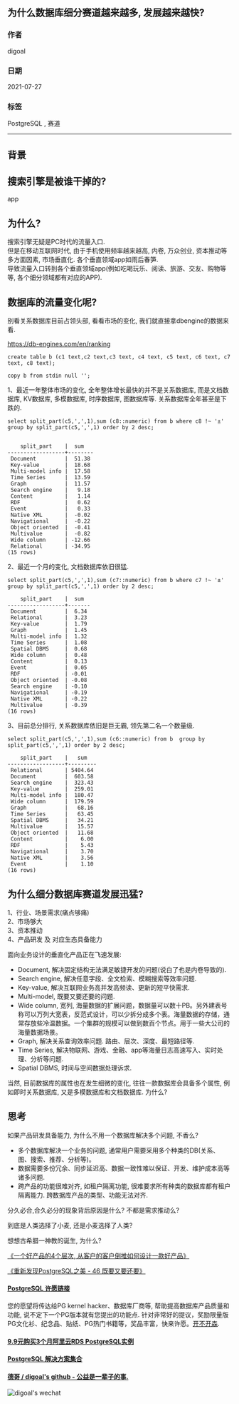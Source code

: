 ## 为什么数据库细分赛道越来越多, 发展越来越快?   
  
### 作者  
digoal  
  
### 日期  
2021-07-27   
  
### 标签  
PostgreSQL , 赛道   
  
----  
  
## 背景  
  
## 搜索引擎是被谁干掉的?    
app    
    
## 为什么?    
搜索引擎无疑是PC时代的流量入口.    
但是在移动互联网时代, 由于手机使用频率越来越高, 内卷, 万众创业, 资本推动等多方面因素, 市场垂直化. 各个垂直领域app如雨后春笋.     
导致流量入口转到各个垂直领域app(例如吃喝玩乐、阅读、旅游、交友、购物等等, 各个细分领域都有对应的APP).    
    
## 数据库的流量变化呢?    
别看关系数据库目前占领头部, 看看市场的变化, 我们就直接拿dbengine的数据来看.     
    
https://db-engines.com/en/ranking    
    
```    
create table b (c1 text,c2 text,c3 text, c4 text, c5 text, c6 text, c7 text, c8 text);    
    
copy b from stdin null '';    
```    
    
1、最近一年整体市场的变化, 全年整体增长最快的并不是关系数据库, 而是文档数据库, KV数据库, 多模数据库, 时序数据库, 图数据库等. 关系数据库全年甚至是下跌的.     
    
```    
select split_part(c5,',',1),sum (c8::numeric) from b where c8 !~ '±' group by split_part(c5,',',1) order by 2 desc;    
    
    
    split_part    |  sum       
------------------+--------    
 Document         |  51.38    
 Key-value        |  18.68    
 Multi-model info |  17.58    
 Time Series      |  13.59    
 Graph            |  11.57    
 Search engine    |   9.18    
 Content          |   1.14    
 RDF              |   0.62    
 Event            |   0.33    
 Native XML       |  -0.02    
 Navigational     |  -0.22    
 Object oriented  |  -0.41    
 Multivalue       |  -0.82    
 Wide column      | -12.66    
 Relational       | -34.95    
(15 rows)    
```    
    
2、最近一个月的变化, 文档数据库依旧很猛.     
    
```    
select split_part(c5,',',1),sum (c7::numeric) from b where c7 !~ '±' group by split_part(c5,',',1) order by 2 desc;    
    
    split_part    |  sum      
------------------+-------    
 Document         |  6.34    
 Relational       |  3.23    
 Key-value        |  1.79    
 Graph            |  1.45    
 Multi-model info |  1.32    
 Time Series      |  1.08    
 Spatial DBMS     |  0.68    
 Wide column      |  0.48    
 Content          |  0.13    
 Event            |  0.05    
 RDF              | -0.01    
 Object oriented  | -0.08    
 Search engine    | -0.10    
 Navigational     | -0.19    
 Native XML       | -0.22    
 Multivalue       | -0.39    
(16 rows)    
```    
    
    
3、目前总分排行, 关系数据库依旧是巨无霸, 领先第二名一个数量级.     
    
```    
select split_part(c5,',',1),sum (c6::numeric) from b  group by split_part(c5,',',1) order by 2 desc;    
    
    split_part    |   sum       
------------------+---------    
 Relational       | 5404.64    
 Document         |  603.58    
 Search engine    |  323.43    
 Key-value        |  259.01    
 Multi-model info |  180.47    
 Wide column      |  179.59    
 Graph            |   68.16    
 Time Series      |   63.45    
 Spatial DBMS     |   34.21    
 Multivalue       |   15.57    
 Object oriented  |   11.68    
 Content          |    6.00    
 RDF              |    5.43    
 Navigational     |    3.70    
 Native XML       |    3.56    
 Event            |    1.10    
(16 rows)    
```    
    
## 为什么细分数据库赛道发展迅猛?    
1、行业、场景需求(痛点够痛)    
2、市场够大    
3、资本推动    
4、产品研发 及 对应生态具备能力    
    
面向业务设计的垂直化产品正在飞速发展:    
- Document, 解决固定结构无法满足敏捷开发的问题(说白了也是内卷导致的).    
- Search engine, 解决任意字段、全文检索、模糊搜索等效率问题.    
- Key-value, 解决互联网业务高并发高频读、更新的短平快需求.    
- Multi-model, 既要又要还要的问题.    
- Wide column, 宽列, 海量数据的扩展问题，数据量可以数十PB。另外建表号称可以万列大宽表，反范式设计，可以少拆分成多个表。海量数据的存储，通常存放些冷温数据。一个集群的规模可以做到数百个节点。用于一些大公司的海量数据场景。    
- Graph, 解决关系查询效率问题. 路由、层次、深度、最短路径等.     
- Time Series, 解决物联网、游戏、金融、app等海量日志高速写入、实时处理、分析等问题.     
- Spatial DBMS, 时间与空间数据处理诉求.     
    
当然, 目前数据库的属性也在发生细微的变化, 往往一款数据库会具备多个属性, 例如即时关系数据库, 又是多模数据库和文档数据库. 为什么?    
    
    
    
## 思考    
    
如果产品研发具备能力, 为什么不用一个数据库解决多个问题, 不香么?     
- 多个数据库解决一个业务的问题, 通常用户需要采用多个种类的DB(关系、图、搜索、推荐、分析等)。    
- 数据需要多份冗余、同步延迟高、数据一致性难以保证、开发、维护成本高等诸多问题.    
- 跨产品的功能很难对齐, 如租户隔离功能, 很难要求所有种类的数据库都有租户隔离能力. 跨数据库产品的类型、功能无法对齐.    
    
分久必合,合久必分的现象背后原因是什么? 不都是需求推动么?     
    
到底是人类选择了小麦, 还是小麦选择了人类?     
    
想想古希腊一神教的诞生, 为什么?    
    
[《一个好产品的4个层次, 从客户的客户倒推如何设计一款好产品》](../202107/20210726_01.md)      
    
[《重新发现PostgreSQL之美 - 46 既要又要还要》](../202107/20210726_02.md)      
    
  
#### [PostgreSQL 许愿链接](https://github.com/digoal/blog/issues/76 "269ac3d1c492e938c0191101c7238216")
您的愿望将传达给PG kernel hacker、数据库厂商等, 帮助提高数据库产品质量和功能, 说不定下一个PG版本就有您提出的功能点. 针对非常好的提议，奖励限量版PG文化衫、纪念品、贴纸、PG热门书籍等，奖品丰富，快来许愿。[开不开森](https://github.com/digoal/blog/issues/76 "269ac3d1c492e938c0191101c7238216").  
  
  
#### [9.9元购买3个月阿里云RDS PostgreSQL实例](https://www.aliyun.com/database/postgresqlactivity "57258f76c37864c6e6d23383d05714ea")
  
  
#### [PostgreSQL 解决方案集合](https://yq.aliyun.com/topic/118 "40cff096e9ed7122c512b35d8561d9c8")
  
  
#### [德哥 / digoal's github - 公益是一辈子的事.](https://github.com/digoal/blog/blob/master/README.md "22709685feb7cab07d30f30387f0a9ae")
  
  
![digoal's wechat](../pic/digoal_weixin.jpg "f7ad92eeba24523fd47a6e1a0e691b59")
  
